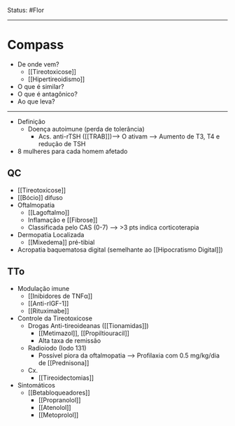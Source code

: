 Status: #Flor 

---
# Compass
- De onde vem?
	- [[Tireotoxicose]]
	- [[Hipertireoidismo]]
- O que é similar?
- O que é antagônico?
- Ao que leva?

----
- Definição
	- Doença autoimune (perda de tolerância)
		- Acs. anti-rTSH ([[TRAB]])--> O ativam --> Aumento de T3, T4 e redução de TSH
- 8 mulheres para cada homem afetado
## QC
- [[Tireotoxicose]]
- [[Bócio]] difuso
- Oftalmopatia
	- [[Lagoftalmo]]
	- Inflamação e [[Fibrose]]
	- Classificada pelo CAS (0-7) --> >3 pts indica corticoterapia
- Dermopatia Localizada
	- [[Mixedema]] pré-tibial
- Acropatia baquematosa digital (semelhante ao [[Hipocratismo Digital]])
## TTo
- Modulação imune
	- [[Inibidores de TNFα]]
	- [[Anti-rIGF-1]]
	- [[Rituximabe]]
- Controle da Tireotoxicose
	- Drogas Anti-tireoideanas ([[Tionamidas]])
		- [[Metimazol]], [[Propiltiouracil]]
		- Alta taxa de remissão
	- Radioiodo (Iodo 131)
		- Possível piora da oftalmopatia --> Profilaxia com 0.5 mg/kg/dia de [[Prednisona]]
	- Cx.
		- [[Tireoidectomias]]
- Sintomáticos
	- [[Betabloqueadores]]
		- [[Propranolol]]
		- [[Atenolol]]
		- [[Metoprolol]]